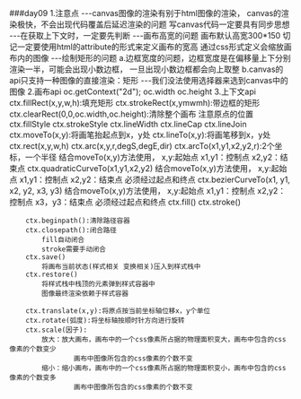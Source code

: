 ###day09
	1.注意点
		---canvas图像的渲染有别于html图像的渲染，
				canvas的渲染极快，不会出现代码覆盖后延迟渲染的问题
				写canvas代码一定要具有同步思想
		---在获取上下文时，一定要先判断
		---画布高宽的问题
			画布默认高宽300*150
			切记一定要使用html的attribute的形式来定义画布的宽高
			通过css形式定义会缩放画布内的图像
		---绘制矩形的问题
			a.边框宽度的问题，边框宽度是在偏移量上下分别渲染一半，可能会出现小数边框，
				一旦出现小数边框都会向上取整
			b.canvas的api只支持一种图像的直接渲染：矩形
		---我们没法使用选择器来选到canvas中的图像
	2.画布api
		oc.getContext("2d");
		oc.width
		oc.height
	3.上下文api
		ctx.fillRect(x,y,w,h):填充矩形
		ctx.strokeRect(x,ymwmh):带边框的矩形
		ctx.clearRect(0,0,oc.width,oc.height):清除整个画布
			注意原点的位置
		ctx.fillStyle
		ctx.strokeStyle
		ctx.lineWidth
		ctx.lineCap
		ctx.lineJoin
		ctx.moveTo(x,y):将画笔抬起点到x，y处
		ctx.lineTo(x,y):将画笔移到x，y处
		ctx.rect(x,y,w,h)
		ctx.arc(x,y,r,degS,degE,dir)
		ctx.arcTo(x1,y1,x2,y2,r):2个坐标，一个半径
				结合moveTo(x,y)方法使用，
				x,y:起始点
				x1,y1：控制点
				x2,y2：结束点
		ctx.quadraticCurveTo(x1,y1,x2,y2)
				结合moveTo(x,y)方法使用，
				x,y:起始点
				x1,y1：控制点
				x2,y2：结束点
				必须经过起点和终点
		ctx.bezierCurveTo(x1, y1, x2, y2, x3, y3)
				结合moveTo(x,y)方法使用，
				x,y:起始点
				x1,y1：控制点
				x2,y2：控制点
				x3，y3：结束点
				必须经过起点和终点
		ctx.fill()
		ctx.stroke()
		
		ctx.beginpath():清除路径容器
		ctx.closepath():闭合路径
			fill自动闭合
			stroke需要手动闭合
		ctx.save()
			将画布当前状态(样式相关 变换相关)压入到样式栈中
		ctx.restore()
			将样式栈中栈顶的元素弹到样式容器中
			图像最终渲染依赖于样式容器
			
		ctx.translate(x,y):将原点按当前坐标轴位移x，y个单位
		ctx.rotate(弧度):将坐标轴按顺时针方向进行旋转
		ctx.scale(因子):
			放大：放大画布，画布中的一个css像素所占据的物理面积变大，画布中包含的css像素的个数变少
					画布中图像所包含的css像素的个数不变
			缩小：缩小画布，画布中的一个css像素所占据的物理面积变小，画布中包含的css像素的个数变多
					画布中图像所包含的css像素的个数不变
		
		
